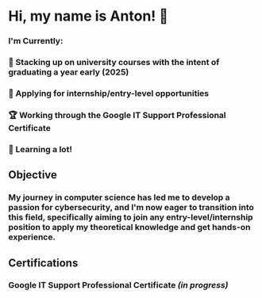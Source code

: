# Hi, my name is Anton! 👋
### I'm Currently:
### 📅 Stacking up on university courses with the intent of graduating a year early (2025)
### 💼 Applying for internship/entry-level opportunities
### 🏆 Working through the Google IT Support Professional Certificate
### 🧠 Learning a lot!

## Objective

### My journey in computer science has led me to develop a passion for cybersecurity, and I'm now eager to transition into this field, specifically aiming to join any entry-level/internship position to apply my theoretical knowledge and get hands-on experience.

## Certifications
### Google IT Support Professional Certificate *(in progress)*

